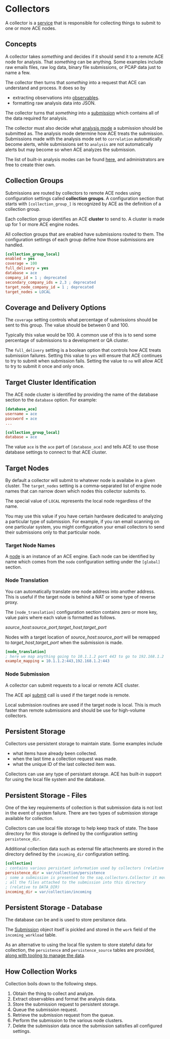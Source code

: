 # Collectors

A collector is a [service](development/services) that is responsible for collecting things to submit to one or more ACE nodes.

## Concepts

A collector takes *something* and decides if it should send it to a remote ACE node for analysis. That *something* can be anything. Some examples include raw emails files, raw log data, binary file submissions, or PCAP data just to name a few.

The collector then turns that *something* into a request that ACE can understand and process. It does so by

- extracting observations into [observables](development/observables).
- formatting raw analysis data into JSON.

The collector turns that *something* into a [submission](development/submission) which contains all of the data required for analysis.

The collector must also decide what [analysis mode](development/analysis_modes) a submission should be submitted as. The analysis mode determine how ACE treats the submission. Submissions made with the analysis mode set to `correlation` automatically become alerts, while submissions set to `analysis` are not automatically alerts but may become so when ACE analyzes the submission.

The list of built-in analysis modes can be found [here](some/link), and administrators are free to create thier own.

## Collection Groups

Submissions are routed by collectors to remote ACE nodes using configuration settings called **collection groups**. A configuration section that starts with `[collection_group_]` is recognized by ACE as the definition of a collection group.

Each collection group identifies an ACE **cluster** to send to. A cluster is made up for 1 or more ACE engine nodes.

All collection groups that are enabled have submissions routed to them. The configuration settings of each group define how those submissions are handled.

```ini
[collection_group_local]
enabled = yes
coverage = 100
full_delivery = yes
database = ace
company_id = 1 ; deprecated
secondary_company_ids = 2,3 ; deprecated
target_node_company_id = 1 ; deprecated
target_nodes = LOCAL
```

## Coverage and Delivery Options

The `coverage` setting controls what percentage of submissions should be sent to this group. The value should be between 0 and 100.

Typically this value would be 100. A common use of this is to send some percentage of submissions to a development or QA cluster.

The `full_delivery` setting is a boolean option that controls how ACE treats submission failures. Setting this value to `yes` will ensure that ACE continues to try to submit when submission fails. Setting the value to `no` will allow ACE to try to submit it once and only once.

## Target Cluster Identification

The ACE node cluster is identified by providing the name of the database section to the `database` option. For example:

```ini
[database_ace]
username = ace
password = ace
...

[collection_group_local]
database = ace
```

The value `ace` is the `ace` part of `[database_ace]` and tells ACE to use those database settings to connect to that ACE cluster.

## Target Nodes

By default a collector will submit to whatever node is availabe in a given cluster. The `target_nodes` setting is a comma-separated list of engine node names that can narrow down which nodes this collector submits to.

The special value of `LOCAL` represents the local node regardless of the name.

You may use this value if you have certain hardware dedicated to analyzing a particular type of submission. For example, if you ran email scanning on one particular system, you might configuration your email collectors to send their submissions only to that particular node.

### Target Node Names

A [node](some/link) is an instance of an ACE engine. Each node can be identified by name which comes from the `node` configuration setting under the `[global]` section.

### Node Translation

You can automatically translate one node address into another address. This is useful if the target node is behind a NAT or some type of reverse proxy.

The `[node_translation]` configuration section contains zero or more key, value pairs where each value is formatted as follows.

*source_host*:*source_port*,*target_host*,*target_port*

Nodes with a target location of *source_host*:*source_port* will be remapped to *target_host*,*target_port* when the submission is made.

```ini
[node_translation]
; here we map anything going to 10.1.1.2 port 443 to go to 192.168.1.2 port 443
example_mapping = 10.1.1.2:443,192.168.1.2:443
```

### Node Submission

A collector can submit requests to a local or remote ACE cluster.

The ACE api [submit](some/link) call is used if the target node is remote.

Local submission routines are used if the target node is local. This is much faster than remote submissions and should be use for high-volume collectors.

## Persistent Storage

Collectors use persistent storage to maintain state. Some examples include

- what items have already been collected.
- when the last time a collection request was made.
- what the unique ID of the last collected item was.

Collectors can use any type of persistant storage. ACE has built-in support for using the local file system and the database.

## Persistent Storage - Files

One of the key requirements of collection is that submission data is not lost in the event of system failure. There are two types of submission storage available for collection.

Collectors can use local file storage to help keep track of state. The base directory for this storage is defined by the configuration setting `persistence_dir`.

Additional collection data such as external file attachments are stored in the directory defined by the `incoming_dir` configuration setting.

```ini
[collection]
; contains various persistant information used by collectors (relative to DATA_DIR)
persistence_dir = var/collection/persistence
; some a submission is presented to the saq.collectors.Collector it moves
; all the files attached to the submission into this directory
; (relative to DATA_DIR)
incoming_dir = var/collection/incoming
```

## Persistent Storage - Database

The database can be and is used to store persitance data.

The [Submission](link) object itself is pickled and stored in the `work` field of the `incoming_workload` table.

As an alternative to using the local file system to store stateful data for collection, the `persistence` and `persistence_source` tables are provided, [along with tooling to manage the data](link/to/persistence/docs).

## How Collection Works

Collection boils down to the following steps.

1. Obtain the thing to collect and analyze.
2. Extract observables and format the analysis data.
3. Store the submission request to persistent storage.
4. Queue the submission request.
5. Retrieve the submission request from the queue.
6. Perform the submission to the various node clusters.
7. Delete the submission data once the submission satisfies all configured settings.

